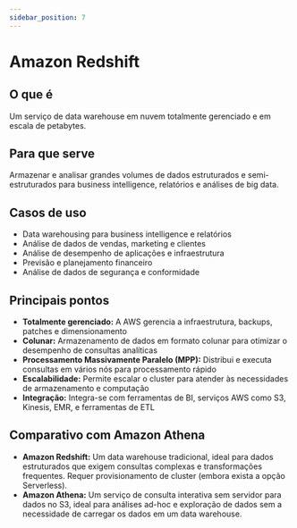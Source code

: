 ```yaml
---
sidebar_position: 7
---
```


# Amazon Redshift

## O que é
Um serviço de data warehouse em nuvem totalmente gerenciado e em escala de petabytes.

## Para que serve
Armazenar e analisar grandes volumes de dados estruturados e semi-estruturados para business intelligence, relatórios e análises de big data.

## Casos de uso
- Data warehousing para business intelligence e relatórios
- Análise de dados de vendas, marketing e clientes
- Análise de desempenho de aplicações e infraestrutura
- Previsão e planejamento financeiro
- Análise de dados de segurança e conformidade

## Principais pontos
- **Totalmente gerenciado:** A AWS gerencia a infraestrutura, backups, patches e dimensionamento
- **Colunar:** Armazenamento de dados em formato colunar para otimizar o desempenho de consultas analíticas
- **Processamento Massivamente Paralelo (MPP):** Distribui e executa consultas em vários nós para processamento rápido
- **Escalabilidade:** Permite escalar o cluster para atender às necessidades de armazenamento e computação
- **Integração:** Integra-se com ferramentas de BI, serviços AWS como S3, Kinesis, EMR, e ferramentas de ETL

## Comparativo com Amazon Athena
- **Amazon Redshift:** Um data warehouse tradicional, ideal para dados estruturados que exigem consultas complexas e transformações frequentes. Requer provisionamento de cluster (embora exista a opção Serverless).
- **Amazon Athena:** Um serviço de consulta interativa sem servidor para dados no S3, ideal para análises ad-hoc e exploração de dados sem a necessidade de carregar os dados em um data warehouse. 